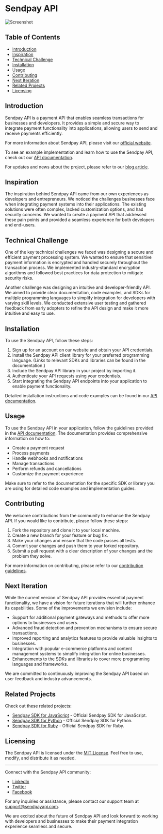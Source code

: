 # Sendpay API

![Screenshot](../app/static/images/screenshoot.png)

## Table of Contents

- [Introduction](#introduction)
- [Inspiration](#inspiration)
- [Technical Challenge](#technical-challenge)
- [Installation](#installation)
- [Usage](#usage)
- [Contributing](#contributing)
- [Next Iteration](#next-iteration)
- [Related Projects](#related-projects)
- [Licensing](#licensing)

## Introduction

Sendpay API is a payment API that enables seamless transactions for businesses and developers. It provides a simple and secure way to integrate payment functionality into applications, allowing users to send and receive payments efficiently.

For more information about Sendpay API, please visit our [official website](https://www.sendpayapi.com).

To see an example implementation and learn how to use the Sendpay API, check out our [API documentation](https://docs.sendpayapi.com).

For updates and news about the project, please refer to our [blog article](https://blog.sendpayapi.com).

## Inspiration

The inspiration behind Sendpay API came from our own experiences as developers and entrepreneurs. We noticed the challenges businesses face when integrating payment systems into their applications. The existing solutions were often complex, lacked customization options, and had security concerns. We wanted to create a payment API that addressed these pain points and provided a seamless experience for both developers and end-users.

## Technical Challenge

One of the key technical challenges we faced was designing a secure and efficient payment processing system. We wanted to ensure that sensitive payment information is encrypted and handled securely throughout the transaction process. We implemented industry-standard encryption algorithms and followed best practices for data protection to mitigate security risks.

Another challenge was designing an intuitive and developer-friendly API. We aimed to provide clear documentation, code examples, and SDKs for multiple programming languages to simplify integration for developers with varying skill levels. We conducted extensive user testing and gathered feedback from early adopters to refine the API design and make it more intuitive and easy to use.

## Installation

To use the Sendpay API, follow these steps:

1. Sign up for an account on our website and obtain your API credentials.
2. Install the Sendpay API client library for your preferred programming language. (Links to relevant SDKs and libraries can be found in the documentation.)
3. Include the Sendpay API library in your project by importing it.
4. Authenticate your API requests using your credentials.
5. Start integrating the Sendpay API endpoints into your application to enable payment functionality.

Detailed installation instructions and code examples can be found in our [API documentation](https://docs.sendpayapi.com/installation).

## Usage

To use the Sendpay API in your application, follow the guidelines provided in the [API documentation](https://docs.sendpayapi.com/usage). The documentation provides comprehensive information on how to:

- Create a payment request
- Process payments
- Handle webhooks and notifications
- Manage transactions
- Perform refunds and cancellations
- Customize the payment experience

Make sure to refer to the documentation for the specific SDK or library you are using for detailed code examples and implementation guides.

## Contributing

We welcome contributions from the community to enhance the Sendpay API. If you would like to contribute, please follow these steps:

1. Fork the repository and clone it to your local machine.
2. Create a new branch for your feature or bug fix.
3. Make your changes and ensure that the code passes all tests.
4. Commit your changes and push them to your forked repository.
5. Submit a pull request with a clear description of your changes and the problem they solve.

For more information on contributing, please refer to our [contribution guidelines](CONTRIBUTING.md).

## Next Iteration

While the current version of Sendpay API provides essential payment functionality, we have a vision for future iterations that will further enhance its capabilities. Some of the improvements we envision include:

- Support for additional payment gateways and methods to offer more options to businesses and users.
- Advanced fraud detection and prevention mechanisms to ensure secure transactions.
- Improved reporting and analytics features to provide valuable insights to businesses.
- Integration with popular e-commerce platforms and content management systems to simplify integration for online businesses.
- Enhancements to the SDKs and libraries to cover more programming languages and frameworks.

We are committed to continuously improving the Sendpay API based on user feedback and industry advancements.

## Related Projects

Check out these related projects:

- [Sendpay SDK for JavaScript](https://github.com/sendpay/sendpay-sdk-js) - Official Sendpay SDK for JavaScript.
- [Sendpay SDK for Python](https://github.com/sendpay/sendpay-sdk-python) - Official Sendpay SDK for Python.
- [Sendpay SDK for Ruby](https://github.com/sendpay/sendpay-sdk-ruby) - Official Sendpay SDK for Ruby.

## Licensing

The Sendpay API is licensed under the [MIT License](LICENSE). Feel free to use, modify, and distribute it as needed.

---

Connect with the Sendpay API community:

- [LinkedIn](https://www.linkedin.com/company/sendpayapi)
- [Twitter](https://twitter.com/sendpayapi)
- [Facebook](https://www.facebook.com/sendpayapi)

For any inquiries or assistance, please contact our support team at support@sendpayapi.com.

We are excited about the future of Sendpay API and look forward to working with developers and businesses to make their payment integration experience seamless and secure.

